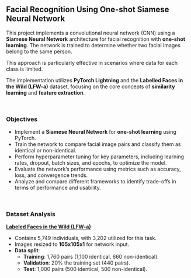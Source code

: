 ## Facial Recognition Using One-shot Siamese Neural Network

This project implements a convolutional neural network (CNN) using a **Siamese Neural Network** architecture for facial recognition  with **one-shot learning**. The network is trained to determine whether two facial images belong to the same person.  

This approach is particularly effective in scenarios where data for each class is limited.  

The implementation utilizes **PyTorch Lightning** and the **Labelled Faces in the Wild (LFW-a)** dataset, focusing on the core concepts  of **similarity learning** and **feature extraction**.  

&nbsp;  
### **Objectives**

- Implement a **Siamese Neural Network** for **one-shot learning** using PyTorch.
- Train the network to compare facial image pairs and classify them as identical or non-identical.
- Perform hyperparameter tuning for key parameters, including learning rates, dropout, batch sizes, and epochs, to optimize the model.
- Evaluate the network’s performance using metrics such as accuracy, loss, and convergence trends.
- Analyze and compare different frameworks to identify trade-offs in terms of performance and usability.

&nbsp;  
### **Dataset Analysis**

**[Labeled Faces in the Wild (LFW-a)](https://vis-www.cs.umass.edu/lfw/index.html)**
  - Contains 5,749 individuals, with 3,202 utilized for this task.
  - Images resized to **105x105x1** for network input.
  - **Data split**:
    - **Training**: 1,760 pairs (1,100 identical, 660 non-identical).
    - **Validation**: 20% the training set (440 pairs).
    - **Test**: 1,000 pairs (500 identical, 500 non-identical).
   




